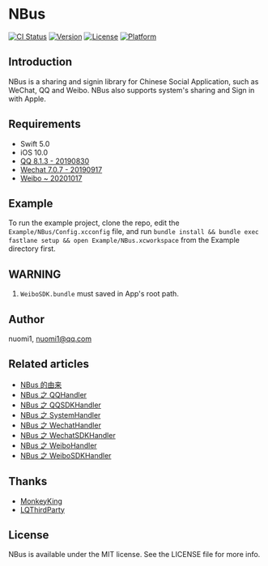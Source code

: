 # NBus

[![CI Status](https://img.shields.io/github/workflow/status/nuomi1/NBus/Swift)](https://github.com/nuomi1/NBus)
[![Version](https://img.shields.io/cocoapods/v/NBus)](https://cocoapods.org/pods/NBus)
[![License](https://img.shields.io/cocoapods/l/NBus)](https://cocoapods.org/pods/NBus)
[![Platform](https://img.shields.io/cocoapods/p/NBus)](https://cocoapods.org/pods/NBus)

## Introduction

NBus is a sharing and signin library for Chinese Social Application, such as WeChat, QQ and Weibo.
NBus also supports system's sharing and Sign in with Apple.

## Requirements

- Swift 5.0
- iOS 10.0
- [QQ 8.1.3 - 20190830](https://wiki.connect.qq.com/universal-links%E9%80%82%E9%85%8Dfaq)
- [Wechat 7.0.7 - 20190917](https://developers.weixin.qq.com/doc/oplatform/Mobile_App/Access_Guide/iOS.html)
- [Weibo ~ 20201017](https://github.com/sinaweibosdk/weibo_ios_sdk)

## Example

To run the example project, clone the repo, edit the `Example/NBus/Config.xcconfig` file, and run `bundle install && bundle exec fastlane setup && open Example/NBus.xcworkspace` from the Example directory first.

## WARNING

1. `WeiboSDK.bundle` must saved in App's root path.

## Author

nuomi1, [nuomi1@qq.com](mailto:nuomi1@qq.com)

## Related articles

- [NBus 的由来](https://blog.nuomi1.com/archives/2020/09/nbus-comes-from.html)
- [NBus 之 QQHandler](https://blog.nuomi1.com/archives/2021/01/nbus-qqhandler.html)
- [NBus 之 QQSDKHandler](https://blog.nuomi1.com/archives/2020/12/nbus-qqsdkhandler.html)
- [NBus 之 SystemHandler](https://blog.nuomi1.com/archives/2020/12/nbus-systemhandler.html)
- [NBus 之 WechatHandler](https://blog.nuomi1.com/archives/2021/01/nbus-wechathandler.html)
- [NBus 之 WechatSDKHandler](https://blog.nuomi1.com/archives/2020/12/nbus-wechatsdkhandler.html)
- [NBus 之 WeiboHandler](https://blog.nuomi1.com/archives/2021/01/nbus-weibohandler.html)
- [NBus 之 WeiboSDKHandler](https://blog.nuomi1.com/archives/2020/12/nbus-weibosdkhandler.html)

## Thanks

- [MonkeyKing](https://github.com/nixzhu/MonkeyKing)
- [LQThirdParty](https://github.com/LQi2009/LQThirdParty)

## License

NBus is available under the MIT license. See the LICENSE file for more info.
